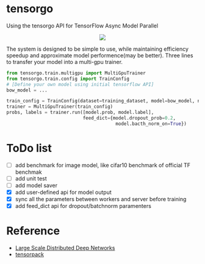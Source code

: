 # tensorgo
Using the tensorgo API for TensorFlow Async Model Parallel

<div align=center><img src="http://7xl3p7.com1.z0.glb.clouddn.com/17-9-7/82144936.jpg?imageMogr2/auto-orient/thumbnail/!70p"/></div>

The system is designed to be simple to use, while maintaining efficiency speedup and approximate model performence(may be better).
Three lines to transfer your model into a multi-gpu trainer.

```python
from tensorgo.train.multigpu import MultiGpuTrainer
from tensorgo.train.config import TrainConfig
# [Define your own model using initial tensorflow API]
bow_model = ...

train_config = TrainConfig(dataset=training_dataset, model=bow_model, n_towers=5, commbatch=1500)
trainer = MultiGpuTrainer(train_config)
probs, labels = trainer.run([model.prob, model.label], 
                            feed_dict={model.dropout_prob=0.2,
                                        model.bacth_norm_on=True})
```


# ToDo list
- [ ] add benchmark for image model, like cifar10 benchmark of official TF benchmak
- [ ] add unit test
- [ ] add model saver
- [x] add user-defined api for model output
- [x] sync all the parameters between workers and server before training
- [x] add feed\_dict api for dropout/batchnorm paramenters 

# Reference
- [Large Scale Distributed Deep Networks][1]
- [tensorpack][2]

[1]:http://www.cs.toronto.edu/~ranzato/publications/DistBeliefNIPS2012_withAppendix.pdf
[2]:https://github.com/ppwwyyxx/tensorpack
